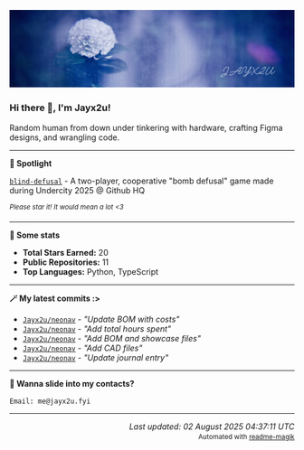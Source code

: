 [![Github Banner](https://github.com/Jayx2u/jayx2u/blob/main/jayx2u-github-banner.png?raw=true)](https://jayx2u.carrd.co)

### Hi there 👋, I'm Jayx2u!

Random human from down under tinkering with hardware, crafting Figma designs, and wrangling code.

---

**💫 Spotlight**

[`blind-defusal`](https://github.com/Jayx2u/blind-defusal) - A two-player, cooperative "bomb defusal" game made during Undercity 2025 @ Github HQ

<sup>*Please star it! It would mean a lot <3*</sup>

---

**📡 Some stats**
- **Total Stars Earned:** 20
- **Public Repositories:** 11
- **Top Languages:** Python, TypeScript

---

**🪄 My latest commits :>**
- [`Jayx2u/neonav`](https://github.com/Jayx2u/neonav) - *"Update BOM with costs"*
- [`Jayx2u/neonav`](https://github.com/Jayx2u/neonav) - *"Add total hours spent"*
- [`Jayx2u/neonav`](https://github.com/Jayx2u/neonav) - *"Add BOM and showcase files"*
- [`Jayx2u/neonav`](https://github.com/Jayx2u/neonav) - *"Add CAD files"*
- [`Jayx2u/neonav`](https://github.com/Jayx2u/neonav) - *"Update journal entry"*

---

**📮 Wanna slide into my contacts?**
```text
Email: me@jayx2u.fyi
```

---

<p align="right">
  <em>Last updated: 02 August 2025 04:37:11 UTC</em>
  <br>
  <small>Automated with <a href="https://github.com/Jayx2u/readme-magik">readme-magik</a></small>
</p>